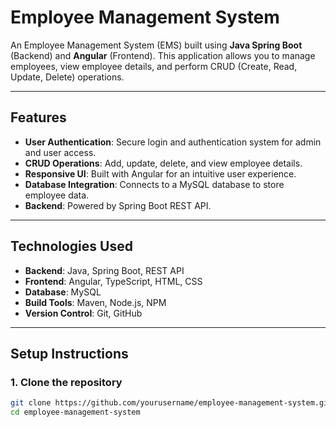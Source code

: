 # Employee Management System

An Employee Management System (EMS) built using **Java Spring Boot** (Backend) and **Angular** (Frontend). This application allows you to manage employees, view employee details, and perform CRUD (Create, Read, Update, Delete) operations.

---

## Features

- **User Authentication**: Secure login and authentication system for admin and user access.
- **CRUD Operations**: Add, update, delete, and view employee details.
- **Responsive UI**: Built with Angular for an intuitive user experience.
- **Database Integration**: Connects to a MySQL database to store employee data.
- **Backend**: Powered by Spring Boot REST API.

---

## Technologies Used

- **Backend**: Java, Spring Boot, REST API
- **Frontend**: Angular, TypeScript, HTML, CSS
- **Database**: MySQL
- **Build Tools**: Maven, Node.js, NPM
- **Version Control**: Git, GitHub

---

## Setup Instructions

### 1. Clone the repository

```bash
git clone https://github.com/yourusername/employee-management-system.git
cd employee-management-system
